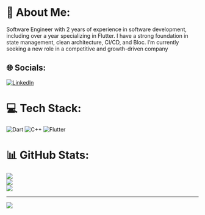 # 💫 About Me:
Software Engineer with 2 years of experience in software development, including over a year specializing in Flutter. I have a strong foundation in state management, clean architecture, CI/CD, and Bloc. I’m currently seeking a new role in a competitive and growth-driven company


## 🌐 Socials:
[![LinkedIn](https://img.shields.io/badge/LinkedIn-%230077B5.svg?logo=linkedin&logoColor=white)](https://linkedin.com/in/https://www.linkedin.com/in/omar-abou-eleinain/) 

# 💻 Tech Stack:
![Dart](https://img.shields.io/badge/dart-%230175C2.svg?style=for-the-badge&logo=dart&logoColor=white) ![C++](https://img.shields.io/badge/c++-%2300599C.svg?style=for-the-badge&logo=c%2B%2B&logoColor=white) ![Flutter](https://img.shields.io/badge/Flutter-%2302569B.svg?style=for-the-badge&logo=Flutter&logoColor=white)
# 📊 GitHub Stats:
![](https://github-readme-stats.vercel.app/api?username=omarahmedx7&theme=dark&hide_border=false&include_all_commits=false&count_private=false)<br/>
![](https://nirzak-streak-stats.vercel.app/?user=omarahmedx7&theme=dark&hide_border=false)<br/>
![](https://github-readme-stats.vercel.app/api/top-langs/?username=omarahmedx7&theme=dark&hide_border=false&include_all_commits=false&count_private=false&layout=compact)

---
[![](https://visitcount.itsvg.in/api?id=omarahmedx7&icon=0&color=0)](https://visitcount.itsvg.in)

<!-- Proudly created with GPRM ( https://gprm.itsvg.in ) -->
